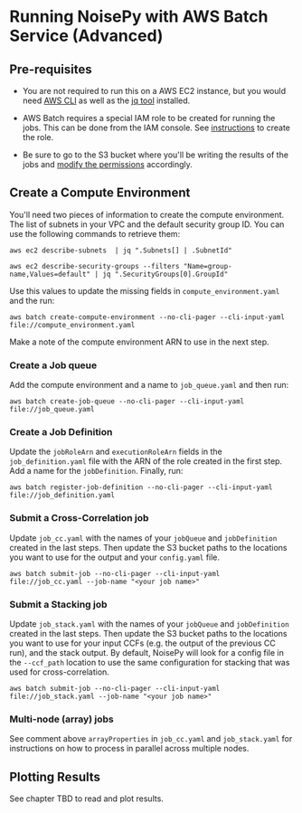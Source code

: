 # Running NoisePy with AWS Batch Service (Advanced)

## Pre-requisites
* You are not required to run this on a AWS EC2 instance, but you would need [AWS CLI](https://docs.aws.amazon.com/cli/latest/userguide/getting-started-quickstart.html) as well as the [jq tool](https://jqlang.github.io/jq/download/) installed.

* AWS Batch requires a special IAM role to be created for running the jobs. This can be done from the IAM console. See [instructions](./checklist.md) to create the role.

* Be sure to go to the S3 bucket where you'll be writing the results of the jobs and [modify the permissions](./checklist.md) accordingly.

## Create a Compute Environment
You'll need two pieces of information to create the compute environment. The list of subnets in your VPC and the default security group ID. You can use the following commands to retrieve them:

```
aws ec2 describe-subnets  | jq ".Subnets[] | .SubnetId"
```
```
aws ec2 describe-security-groups --filters "Name=group-name,Values=default" | jq ".SecurityGroups[0].GroupId"
```

Use this values to update the missing fields in `compute_environment.yaml` and the run:

```
aws batch create-compute-environment --no-cli-pager --cli-input-yaml file://compute_environment.yaml
```

Make a note of the compute environment ARN to use in the next step.

### Create a Job queue
Add the compute environment and a name to `job_queue.yaml` and then run:

```
aws batch create-job-queue --no-cli-pager --cli-input-yaml file://job_queue.yaml
```

### Create a Job Definition
Update the `jobRoleArn` and `executionRoleArn` fields in the `job_definition.yaml` file with the ARN of the role created in the first step. Add a name for the `jobDefinition`. Finally, run:

```
aws batch register-job-definition --no-cli-pager --cli-input-yaml file://job_definition.yaml
```

### Submit a Cross-Correlation job
Update `job_cc.yaml` with the names of your `jobQueue` and `jobDefinition` created in the last steps. Then update the S3 bucket paths
to the locations you want to use for the output and your `config.yaml` file.

```
aws batch submit-job --no-cli-pager --cli-input-yaml file://job_cc.yaml --job-name "<your job name>"
```

### Submit a Stacking job
Update `job_stack.yaml` with the names of your `jobQueue` and `jobDefinition` created in the last steps. Then update the S3 bucket paths
to the locations you want to use for your input CCFs (e.g. the output of the previous CC run), and the stack output. By default, NoisePy will look for a config
file in the `--ccf_path` location to use the same configuration for stacking that was used for cross-correlation.

```
aws batch submit-job --no-cli-pager --cli-input-yaml file://job_stack.yaml --job-name "<your job name>"
```

### Multi-node (array) jobs
See comment above `arrayProperties` in `job_cc.yaml` and `job_stack.yaml` for instructions on how to process in parallel across multiple nodes.

## Plotting Results
See chapter TBD to read and plot results.
